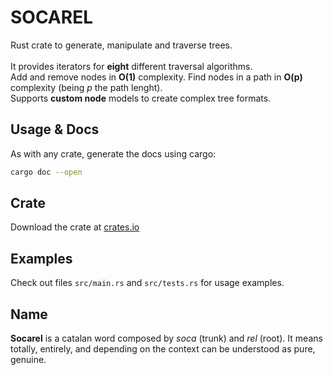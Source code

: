 # SOCAREL

Rust crate to generate, manipulate and traverse trees.<br><br>
It provides iterators for **eight** different traversal algorithms.<br>
Add and remove nodes in **O(1)** complexity. Find nodes in a path in **O(p)** complexity (being *p* the path lenght).<br>
Supports **custom node** models to create complex tree formats.<br>

## Usage & Docs

As with any crate, generate the docs using cargo:

 ```bash
 cargo doc --open
 ```

## Crate

Download the crate at [crates.io](https://crates.io/crates/socarel)

## Examples

Check out files `src/main.rs` and `src/tests.rs` for usage examples.

## Name

**Socarel** is a catalan word composed by *soca* (trunk) and *rel* (root). It means totally, entirely, and depending on the context can be understood as pure, genuine.
